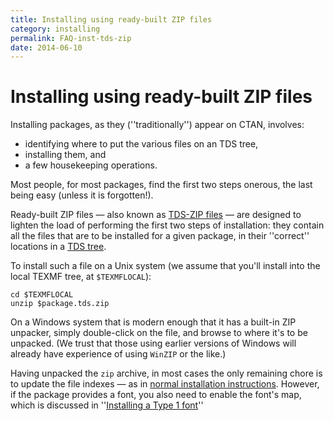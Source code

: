 ```yaml
---
title: Installing using ready-built ZIP files
category: installing
permalink: FAQ-inst-tds-zip
date: 2014-06-10
---
```


# Installing using ready-built ZIP files

Installing packages, as they (''traditionally'') appear on
CTAN, involves:
  

-  identifying where to put the various files on an TDS
    tree,
-  installing them, and
-  a few housekeeping operations.

Most people, for most packages, find the first two steps onerous, the
last being easy (unless it is forgotten!).

Ready-built ZIP files&nbsp;&mdash; also known as 
[TDS-ZIP files](FAQ-tds-zip.md)&nbsp;&mdash; are designed to lighten
the load of performing the first two steps of installation: they
contain all the files that are to be installed for a given
package, in their ''correct'' locations in a 
[TDS tree](FAQ-tds.md).

To install such a file on a Unix system (we assume that you'll install
into the local TEXMF tree, at `$TEXMFLOCAL`):
```
cd $TEXMFLOCAL
unzip $package.tds.zip
```

On a Windows system that is modern enough that it has a built-in
ZIP unpacker, simply double-click on the file, and browse to
where it's to be unpacked.  (We trust that those using earlier
versions of Windows will already have experience of using
`WinZIP` or the like.)

Having unpacked the `zip` archive, in most cases the only
remaining chore is to update the file indexes&nbsp;&mdash; as in 
[normal installation instructions](FAQ-inst-wlcf.md).  However, if
the package provides a font, you also need to enable the font's map,
which is discussed in 
''[Installing a Type&nbsp;1 font](FAQ-instt1font.md)''

